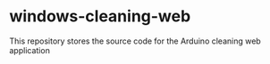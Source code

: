 # windows-cleaning-web
This repository stores the source code for the Arduino cleaning web application
